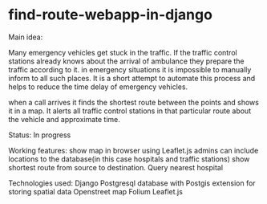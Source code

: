 # find-route-webapp-in-django

Main idea:

Many emergency vehicles get stuck in the traffic. If the traffic control stations already knows about the arrival of ambulance they prepare the traffic according to it.
in emergency situations it is impossible to manually inform to all such places.
It is a short attempt to automate this process and helps to reduce the time delay of emergency vehicles.

when a call arrives it finds the shortest route between the points and shows it in a map.
It alerts all traffic control stations in that particular route about the vehicle and approximate time.

Status: In progress

Working features:
show map in browser using Leaflet.js 
admins can include locations to the database(in this case hospitals and traffic stations)
show shortest route from source to destination.
Query nearest hospital

Technologies used:
Django
Postgresql database with Postgis extension for storing spatial data
Openstreet map
Folium
Leaflet.js
